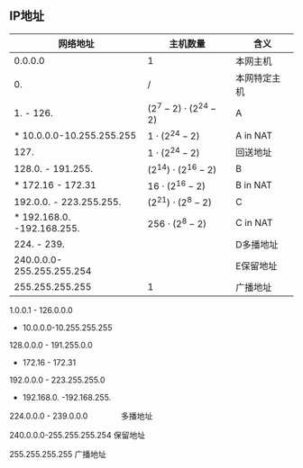 

## IP地址

| 网络地址                       | 主机数量                      | 含义       |
| -------------------------- | ------------------------- | -------- |
| 0.0.0.0                    | 1                         | 本网主机     |
| 0.                         | /                         | 本网特定主机   |
| 1. - 126.                  | $(2^7-2)\cdot(2^{24}-2)$  | A        |
| * 10.0.0.0-10.255.255.255  | $1\cdot(2^{24}-2)$        | A in NAT |
| 127.                       | $1\cdot(2^{24}-2)$        | 回送地址     |
| 128.0. - 191.255.          | $(2^{14})\cdot(2^{16}-2)$ | B        |
| * 172.16 - 172.31          | $16\cdot (2^{16}-2)$      | B in NAT |
| 192.0.0. - 223.255.255.    | $(2^{21})\cdot(2^{8}-2)$  | C        |
| * 192.168.0. -192.168.255. | $256\cdot(2^{8}-2)$       | C in NAT |
| 224. - 239.                |                           | D多播地址    |
| 240.0.0.0-255.255.255.254  |                           | E保留地址    |
| 255.255.255.255            | 1                         | 广播地址     |







1.0.0.1 - 126.0.0.0 

- 10.0.0.0-10.255.255.255

128.0.0.0 - 191.255.0.0

- 172.16 - 172.31

192.0.0.0 - 223.255.255.0

- 192.168.0. -192.168.255.

224.0.0.0 - 239.0.0.0               多播地址

240.0.0.0-255.255.255.254    保留地址

255.255.255.255                      广播地址
